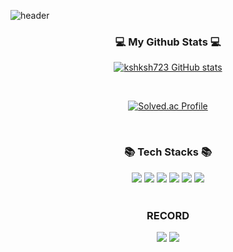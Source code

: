 
![header](https://capsule-render.vercel.app/api?type=waving&color=gradient&height=250&section=header&text=WElCOME&fontSize=90)



<h3 align="center"> 💻 My Github Stats 💻 </h3>
<div align="center">

[![kshksh723 GitHub stats](https://github-readme-stats.vercel.app/api?username=kshksh723&hide_title=true&show_icons=true&include_all_commits=true&disable_animations=true&theme=vue)](https://github.com/kshksh723/github-readme-stats)



</br>

[![Solved.ac
Profile](http://mazassumnida.wtf/api/v2/generate_badge?boj=kimsh723)](https://solved.ac/kimsh723)
</div>

</br>

<div align="center"><h3>📚 Tech Stacks 📚 </h3> 
<img src="https://img.shields.io/badge/html-E34F26?style=flat-square&logo=html5&logoColor=white"> 

<img src="https://img.shields.io/badge/css-1572B6?style=flat-square&logo=css3&logoColor=white">

<img src="https://img.shields.io/badge/javascript-F7DF1E?style=flat-square&logo=javascript&logoColor=black"> 

<img src="https://img.shields.io/badge/React-61DAFB?style=flat-square&logo=React&logoColor=white">

<img src="https://img.shields.io/badge/Java-007396?style=flat&logo=OpenJDK&logoColor=white"/>
<img src="https://img.shields.io/badge/Python-3766AB?style=flat-square&logo=Python&logoColor=white"/></a> </div>
</br>
<h3 align="center"> RECORD </h3>
<div align="center">
<a href="https://velog.io/@lily_99"><img src="https://img.shields.io/badge/Velog-11B48A?style=flat-square&logo=Vimeo&logoColor=white&link=https://velog.io/@lily_99"/></a>
<a href="https://it-xxsh.tistory.com"><img src="https://img.shields.io/badge/Tistory-000000?style=for-the-badge&logo=tistorylogoColor=white"></a>
</div>



